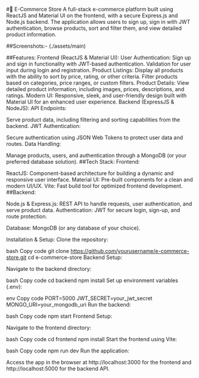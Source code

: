 #🛒 E-Commerce Store
A full-stack e-commerce platform built using ReactJS and Material UI on the frontend, with a secure Express.js and Node.js backend. The application allows users to sign up, sign in with JWT authentication, browse products, sort and filter them, and view detailed product information.


##Screenshots:-
(./assets/main)

##Features:
Frontend (ReactJS & Material UI):
User Authentication:
Sign up and sign in functionality with JWT-based authentication.
Validation for user input during login and registration.
Product Listings:
Display all products with the ability to sort by price, rating, or other criteria.
Filter products based on categories, price ranges, or custom filters.
Product Details:
View detailed product information, including images, prices, descriptions, and ratings.
Modern UI:
Responsive, sleek, and user-friendly design built with Material UI for an enhanced user experience.
Backend (ExpressJS & NodeJS):
API Endpoints:

Serve product data, including filtering and sorting capabilities from the backend.
JWT Authentication:

Secure authentication using JSON Web Tokens to protect user data and routes.
Data Handling:

Manage products, users, and authentication through a MongoDB (or your preferred database solution).
##Tech Stack:
Frontend:

ReactJS: Component-based architecture for building a dynamic and responsive user interface.
Material UI: Pre-built components for a clean and modern UI/UX.
Vite: Fast build tool for optimized frontend development.
##Backend:

Node.js & Express.js: REST API to handle requests, user authentication, and serve product data.
Authentication: JWT for secure login, sign-up, and route protection.

Database: MongoDB (or any database of your choice).



Installation & Setup:
Clone the repository:

bash
Copy code
git clone https://github.com/yourusername/e-commerce-store.git
cd e-commerce-store
Backend Setup:

Navigate to the backend directory:

bash
Copy code
cd backend
npm install
Set up environment variables (.env):

env
Copy code
PORT=5000
JWT_SECRET=your_jwt_secret
MONGO_URI=your_mongodb_uri
Run the backend:

bash
Copy code
npm start
Frontend Setup:

Navigate to the frontend directory:

bash
Copy code
cd frontend
npm install
Start the frontend using Vite:

bash
Copy code
npm run dev
Run the application:

Access the app in the browser at http://localhost:3000 for the frontend and http://localhost:5000 for the backend API.